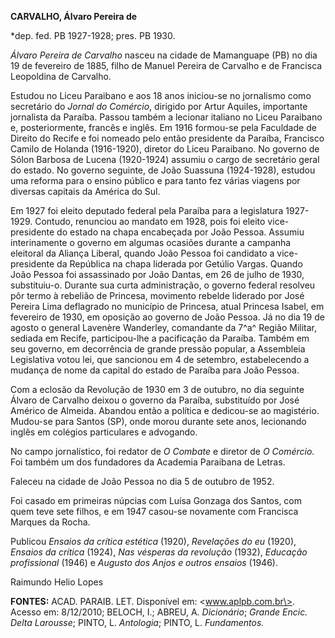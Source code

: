 **CARVALHO, Álvaro Pereira de**

\*dep. fed. PB 1927-1928; pres. PB 1930.

*Álvaro Pereira de Carvalho* nasceu na cidade de Mamanguape (PB) no dia
19 de fevereiro de 1885, filho de Manuel Pereira de Carvalho e de
Francisca Leopoldina de Carvalho.

Estudou no Liceu Paraibano e aos 18 anos iniciou-se no jornalismo como
secretário do *Jornal do Comércio*, dirigido por Artur Aquiles,
importante jornalista da Paraíba. Passou também a lecionar italiano no
Liceu Paraibano e, posteriormente, francês e inglês. Em 1916 formou-se
pela Faculdade de Direito do Recife e foi nomeado pelo então presidente
da Paraíba, Francisco Camilo de Holanda (1916-1920), diretor do Liceu
Paraibano. No governo de Sólon Barbosa de Lucena (1920-1924) assumiu o
cargo de secretário geral do estado. No governo seguinte, de João
Suassuna (1924-1928), estudou uma reforma para o ensino público e para
tanto fez várias viagens por diversas capitais da América do Sul.

Em 1927 foi eleito deputado federal pela Paraíba para a legislatura
1927-1929. Contudo, renunciou ao mandato em 1928, pois foi eleito
vice-presidente do estado na chapa encabeçada por João Pessoa. Assumiu
interinamente o governo em algumas ocasiões durante a campanha eleitoral
da Aliança Liberal, quando João Pessoa foi candidato a vice-presidente
da República na chapa liderada por Getúlio Vargas. Quando João Pessoa
foi assassinado por João Dantas, em 26 de julho de 1930, substituiu-o.
Durante sua curta administração, o governo federal resolveu pôr termo à
rebelião de Princesa, movimento rebelde liderado por José Pereira Lima
deflagrado no município de Princesa, atual Princesa Isabel, em fevereiro
de 1930, em oposição ao governo de João Pessoa. Já no dia 19 de agosto o
general Lavenère Wanderley, comandante da 7^a^ Região Militar, sediada
em Recife, participou-lhe a pacificação da Paraíba. Também em seu
governo, em decorrência de grande pressão popular, a Assembleia
Legislativa votou lei, que sancionou em 4 de setembro, estabelecendo a
mudança de nome da capital do estado de Paraíba para João Pessoa.

Com a eclosão da Revolução de 1930 em 3 de outubro, no dia seguinte
Álvaro de Carvalho deixou o governo da Paraíba, substituído por José
Américo de Almeida. Abandou então a política e dedicou-se ao magistério.
Mudou-se para Santos (SP), onde morou durante sete anos, lecionando
inglês em colégios particulares e advogando.

No campo jornalístico, foi redator de *O Combate* e diretor de *O
Comércio.* Foi também um dos fundadores da Academia Paraibana de Letras.

Faleceu na cidade de João Pessoa no dia 5 de outubro de 1952.

Foi casado em primeiras núpcias com Luísa Gonzaga dos Santos, com quem
teve sete filhos, e em 1947 casou-se novamente com Francisca Marques da
Rocha.

Publicou *Ensaios da crítica estética* (1920), *Revelações do eu*
(1920), *Ensaios da crítica* (1924), *Nas vésperas da revolução* (1932),
*Educação profissional* (1946) e *Augusto dos Anjos e outros ensaios*
(1946).

Raimundo Helio Lopes

**FONTES:** ACAD. PARAIB. LET. Disponível em: \<www.aplpb.com.br\>.
Acesso em: 8/12/2010; BELOCH, I.; ABREU, A. *Dicionário*; *Grande Encic.
Delta Larousse*; PINTO, L. *Antologia*; PINTO, L. *Fundamentos.*
